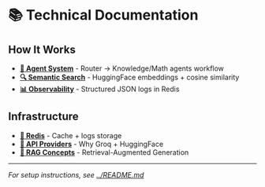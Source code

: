 # 📚 Technical Documentation

## How It Works

- **[🧠 Agent System](./KNOWLEDGE_AGENT.md)** - Router → Knowledge/Math agents workflow
- **[🔍 Semantic Search](./EMBEDDINGS.md)** - HuggingFace embeddings + cosine similarity  
- **[📊 Observability](./OBSERVABILITY_IMPLEMENTATION.md)** - Structured JSON logs in Redis

## Infrastructure

- **[💾 Redis](./redis.md)** - Cache + logs storage  
- **[🤖 API Providers](./API_PROVIDERS.md)** - Why Groq + HuggingFace
- **[🔗 RAG Concepts](./LangChain.md)** - Retrieval-Augmented Generation

---
*For setup instructions, see [../README.md](../README.md)*
